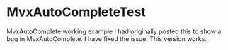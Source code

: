 # MvxAutoCompleteTest
MvxAutoComplete working example
I had originally posted this to show a bug in MvxAutoComplete.  I have fixed the issue.  This version works.
